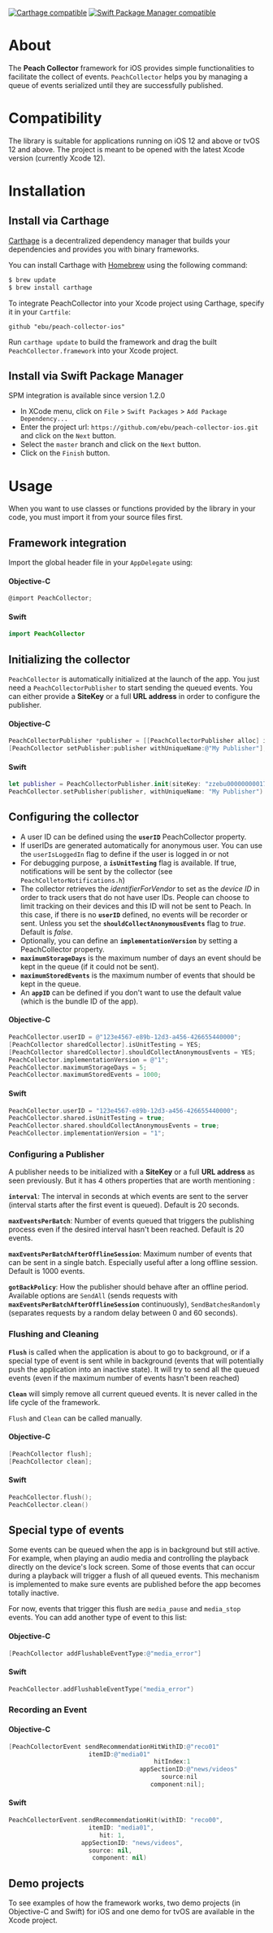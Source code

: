 

[![Carthage compatible](https://img.shields.io/badge/Carthage-compatible-4BC51D.svg?style=flat)](https://github.com/Carthage/Carthage)
[![Swift Package Manager compatible](https://img.shields.io/badge/SPM-compatible-4BC51D.svg?style=flat)](https://swift.org/package-manager/)

# About

The **Peach Collector** framework for iOS provides simple functionalities to facilitate the collect of events. `PeachCollector` helps you by managing a queue of events serialized until they are successfully published.

# Compatibility

The library is suitable for applications running on iOS 12 and above or tvOS 12 and above. The project is meant to be opened with the latest Xcode version (currently Xcode 12).

# Installation

## Install via Carthage

[Carthage](https://github.com/Carthage/Carthage) is a decentralized dependency manager that builds your dependencies and provides you with binary frameworks.

You can install Carthage with [Homebrew](http://brew.sh/) using the following command:

```bash
$ brew update
$ brew install carthage
```

To integrate PeachCollector into your Xcode project using Carthage, specify it in your `Cartfile`:

```ogdl
github "ebu/peach-collector-ios"
```

Run `carthage update` to build the framework and drag the built `PeachCollector.framework` into your Xcode project.

## Install via Swift Package Manager

SPM integration is available since version 1.2.0

- In XCode menu, click on `File` > `Swift Packages` > `Add Package Dependency...`
- Enter the project url: `https://github.com/ebu/peach-collector-ios.git` and click on the `Next` button.
- Select the `master` branch and click on the `Next` button.
- Click on the `Finish` button.


# Usage

When you want to use classes or functions provided by the library in your code, you must import it from your source files first.

## Framework integration
Import the global header file in your `AppDelegate` using:
#### Objective-C
```objectivec
@import PeachCollector;
```
#### Swift
```swift
import PeachCollector
```


## Initializing the collector
`PeachCollector` is automatically initialized at the launch of the app. You just need a `PeachCollectorPublisher` to start sending the queued events.
You can either provide a __SiteKey__ or a full __URL address__ in order to configure the publisher.


#### Objective-C
```objectivec
PeachCollectorPublisher *publisher = [[PeachCollectorPublisher alloc] initWithSiteKey:@"zzebu00000000017"];
[PeachCollector setPublisher:publisher withUniqueName:@"My Publisher"];
```
#### Swift
```swift
let publisher = PeachCollectorPublisher.init(siteKey: "zzebu00000000017")
PeachCollector.setPublisher(publisher, withUniqueName: "My Publisher")
```

## Configuring the collector

- A user ID can be defined using the **`userID`** PeachCollector property.
- If userIDs are generated automatically for anonymous user. You can use the `userIsLoggedIn` flag to define if the user is logged in or not
- For debugging purpose, a **`isUnitTesting`** flag is available. If true, notifications will be sent by the collector (see `PeachColletorNotifications.h`)
- The collector retrieves the *identifierForVendor* to set as the *device ID* in order to track users that do not have user IDs. People can choose to limit tracking on their devices and this ID will not be sent to Peach. In this case, if there is no **`userID`** defined, no events will be recorder or sent. Unless you set the **`shouldCollectAnonymousEvents`** flag to *true*. Default is *false*.
- Optionally, you can define an **`implementationVersion`** by setting a PeachCollector property.
- **`maximumStorageDays`** is the maximum number of days an event should be kept in the queue (if it could not be sent).
- **`maximumStoredEvents`** is the maximum number of events that should be kept in the queue. 
- An **`appID`** can be defined if you don't want to use the default value (which is the bundle ID of the app).

#### Objective-C
```objectivec
PeachCollector.userID = @"123e4567-e89b-12d3-a456-426655440000";
[PeachCollector sharedCollector].isUnitTesting = YES;
[PeachCollector sharedCollector].shouldCollectAnonymousEvents = YES;
PeachCollector.implementationVersion = @"1";
PeachCollector.maximumStorageDays = 5;
PeachCollector.maximumStoredEvents = 1000;
```

#### Swift
```swift
PeachCollector.userID = "123e4567-e89b-12d3-a456-426655440000";
PeachCollector.shared.isUnitTesting = true;
PeachCollector.shared.shouldCollectAnonymousEvents = true;
PeachCollector.implementationVersion = "1";

```

### Configuring a Publisher
A publisher needs to be initialized with a __SiteKey__ or a full __URL address__ as seen previously.
But it has 4 others properties that are worth mentioning :

**`interval`**: The interval in seconds at which events are sent to the server (interval starts after the first event is queued). Default is 20 seconds.

**`maxEventsPerBatch`**: Number of events queued that triggers the publishing process even if the desired interval hasn't been reached. Default is 20 events.

**`maxEventsPerBatchAfterOfflineSession`**: Maximum number of events that can be sent in a single batch. Especially useful after a long offline session. Default is 1000 events.

**`gotBackPolicy`**: How the publisher should behave after an offline period. Available options are `SendAll` (sends requests with **`maxEventsPerBatchAfterOfflineSession`** continuously), `SendBatchesRandomly` (separates requests by a random delay between 0 and 60 seconds).

### Flushing and Cleaning

**`Flush`** is called when the application is about to go to background, or if a special type of event is sent while in background (events that will potentially push the application into an inactive state). It will try to send all the queued events (even if the maximum number of events hasn't been reached)

**`Clean`** will simply remove all current queued events. It is never called in the life cycle of the framework.

`Flush` and `Clean` can be called manually.

#### Objective-C
```objectivec
[PeachCollector flush];
[PeachCollector clean];
```
#### Swift
```swift
PeachCollector.flush();
PeachCollector.clean()
```

## Special type of events
Some events can be queued when the app is in background but still active. For example, when playing an audio media and controlling the playback directly on the device's lock screen. Some of those events that can occur during a playback will trigger a flush of all queued events. This mechanism is implemented to make sure events are published before the app becomes totally inactive.

For now, events that trigger this flush are `media_pause` and `media_stop` events.
You can add another type of event to this list:
#### Objective-C
```objectivec
[PeachCollector addFlushableEventType:@"media_error"]
```
#### Swift
```swift
PeachCollector.addFlushableEventType("media_error")
```

### Recording an Event

#### Objective-C
```objectivec
[PeachCollectorEvent sendRecommendationHitWithID:@"reco01"
					  itemID:@"media01"
                                        hitIndex:1
                                    appSectionID:@"news/videos"
                                          source:nil
                                       component:nil];
```
#### Swift
```swift
PeachCollectorEvent.sendRecommendationHit(withID: "reco00",
					  itemID: "media01",
					     hit: 1,
				    appSectionID: "news/videos",
					  source: nil,
				       component: nil)
```





## Demo projects

To see examples of how the framework works, two demo projects (in Objective-C and Swift) for iOS and one demo for tvOS are available in the Xcode project.
